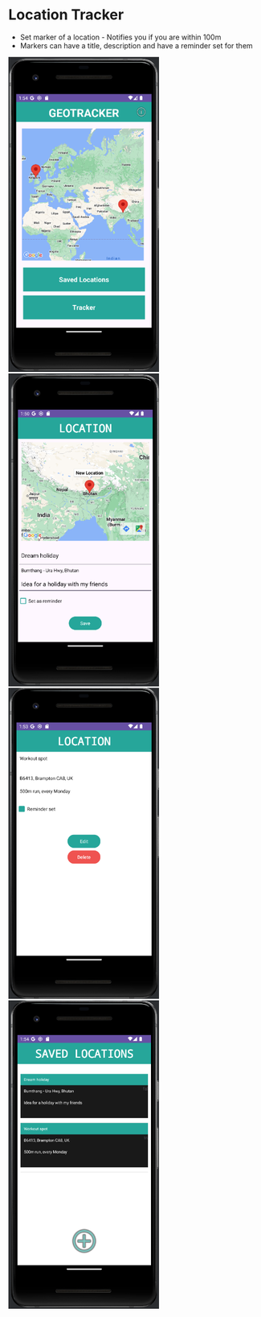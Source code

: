 # Location Tracker

- Set marker of a location - Notifies you if you are within 100m
- Markers can have a title, description and have a reminder set for them

<img src="images/example_map.png" width="300"/>
<img src="images/example_location.png" width="300"/>
<img src="images/example_alter.png" width="300"/>
<img src="images/example_list.png" width="300"/>

